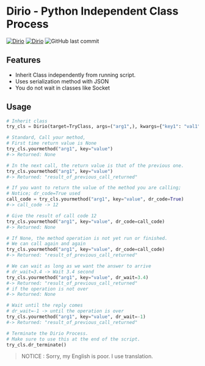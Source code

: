 # Dirio - Python Independent Class Process
[![Dirio](https://img.shields.io/badge/version-0.1.0-orange?&style=flat&llogoColor=white)](https://github.com/manahter/dirio)
[![Dirio](https://img.shields.io/github/license/manahter/dirio)](https://github.com/manahter/dirio/blob/main/LICENSE)
![GitHub last commit](https://img.shields.io/github/last-commit/manahter/dirio)

## Features
* Inherit Class independently from running script.
* Uses serialization method with JSON
* You do not wait in classes like Socket

## Usage

```python
# Inherit class
try_cls = Dirio(target=TryClass, args=("arg1",), kwargs={"key1": "val1"}, worker=False)

# Standard, Call your method, 
# First time return value is None
try_cls.yourmethod("arg1", key="value")
#-> Returned: None

# In the next call, the return value is that of the previous one.
try_cls.yourmethod("arg1", key="value")
#-> Returned: "result_of_previous_call_returned"

# If you want to return the value of the method you are calling;
# Notice; dr_code=True used
call_code = try_cls.yourmethod("arg1", key="value", dr_code=True)
#-> call_code -> 12

# Give the result of call code 12
try_cls.yourmethod("arg1", key="value", dr_code=call_code)
#-> Returned: None

# If None, the method operation is not yet run or finished.
# We can call again and again
try_cls.yourmethod("arg1", key="value", dr_code=call_code)
#-> Returned: "result_of_previous_call_returned"

# We can wait as long as we want the answer to arrive
# dr_wait=3.4 -> Wait 3.4 second
try_cls.yourmethod("arg1", key="value", dr_wait=3.4)
#-> Returned: "result_of_previous_call_returned"
# if the operation is not over
#-> Returned: None

# Wait until the reply comes
# dr_wait=-1 -> until the operation is over
try_cls.yourmethod("arg1", key="value", dr_wait=-1)
#-> Returned: "result_of_previous_call_returned"

# Terminate the Dirio Process. 
# Make sure to use this at the end of the script.
try_cls.dr_terminate()
```

> NOTICE : Sorry, my English is poor. I use translation.